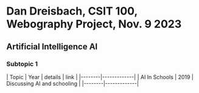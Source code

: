 # Dan Dreisbach, CSIT 100, Webography Project, Nov. 9 2023
## Artificial Intelligence AI
### Subtopic 1
| Topic | Year | details | link |
|--------|-------------|
| AI In Schools | 2019 | Discussing AI and schooling | 
|--------|-------------|


